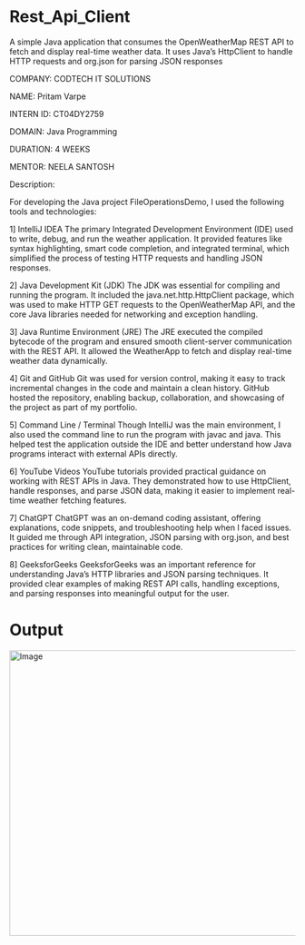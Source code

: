 # Rest_Api_Client
A simple Java application that consumes the OpenWeatherMap REST API to fetch and display real-time weather data. It uses Java’s HttpClient to handle HTTP requests and org.json for parsing JSON responses

COMPANY: CODTECH IT SOLUTIONS

NAME: Pritam Varpe

INTERN ID: CT04DY2759

DOMAIN: Java Programming

DURATION: 4 WEEKS

MENTOR: NEELA SANTOSH

Description:

For developing the Java project FileOperationsDemo, I used the following tools and technologies:

1] IntelliJ IDEA
The primary Integrated Development Environment (IDE) used to write, debug, and run the weather application.
It provided features like syntax highlighting, smart code completion, and integrated terminal, which simplified the process of testing HTTP requests and handling JSON responses.

2] Java Development Kit (JDK)
The JDK was essential for compiling and running the program.
It included the java.net.http.HttpClient package, which was used to make HTTP GET requests to the OpenWeatherMap API, and the core Java libraries needed for networking and exception handling.

3] Java Runtime Environment (JRE)
The JRE executed the compiled bytecode of the program and ensured smooth client-server communication with the REST API.
It allowed the WeatherApp to fetch and display real-time weather data dynamically.

4] Git and GitHub
Git was used for version control, making it easy to track incremental changes in the code and maintain a clean history.
GitHub hosted the repository, enabling backup, collaboration, and showcasing of the project as part of my portfolio.

5] Command Line / Terminal
Though IntelliJ was the main environment, I also used the command line to run the program with javac and java.
This helped test the application outside the IDE and better understand how Java programs interact with external APIs directly.

6] YouTube Videos
YouTube tutorials provided practical guidance on working with REST APIs in Java.
They demonstrated how to use HttpClient, handle responses, and parse JSON data, making it easier to implement real-time weather fetching features.

7] ChatGPT
ChatGPT was an on-demand coding assistant, offering explanations, code snippets, and troubleshooting help when I faced issues.
It guided me through API integration, JSON parsing with org.json, and best practices for writing clean, maintainable code.

8] GeeksforGeeks
GeeksforGeeks was an important reference for understanding Java’s HTTP libraries and JSON parsing techniques.
It provided clear examples of making REST API calls, handling exceptions, and parsing responses into meaningful output for the user.
# Output

<img width="959" height="503" alt="Image" src="https://github.com/user-attachments/assets/e0912be5-fa9c-42bb-a6cf-c011c9149b31" />


